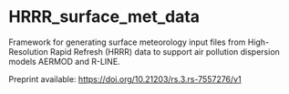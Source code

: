 # HRRR_surface_met_data
Framework for generating surface meteorology input files from High-Resolution Rapid Refresh (HRRR) data to support air pollution dispersion models AERMOD and R-LINE.

Preprint available:
https://doi.org/10.21203/rs.3.rs-7557276/v1

